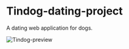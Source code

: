 # Tindog-dating-project
A dating web application for dogs.


![Tindog-preview](https://github.com/itsgauravv/Tindog-dating-project/assets/95155509/ccc88756-9fcd-4cb6-a04c-f74f5a7deefe)
